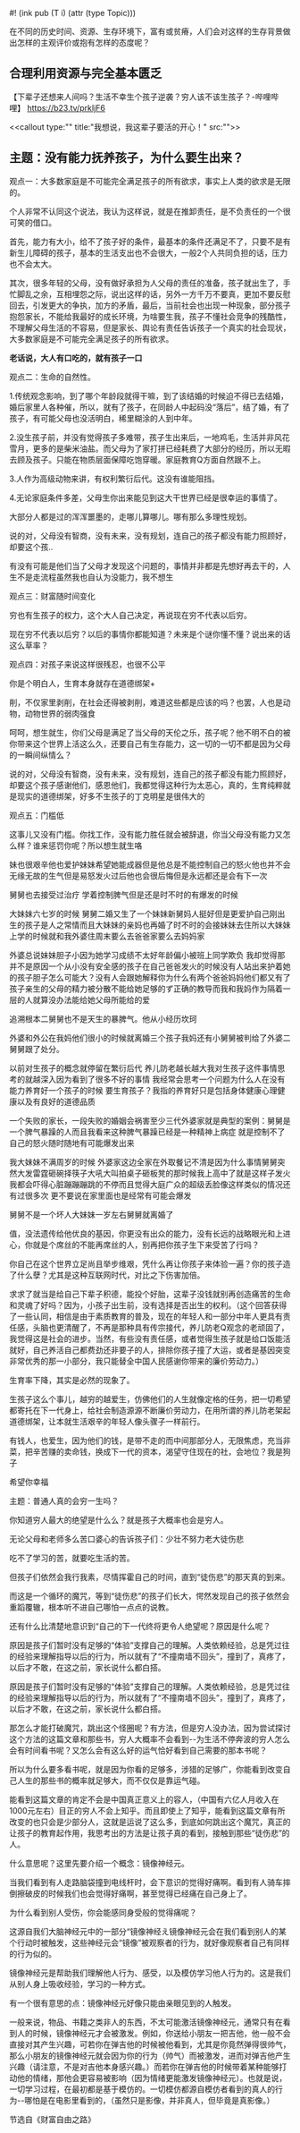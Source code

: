 #! (ink pub (T i) (attr (type Topic)))

在不同的历史时间、资源、生存环境下，富有或贫瘠，人们会对这样的生存背景做出怎样的主观评价或抱有怎样的态度呢？


## 合理利用资源与完全基本匮乏

【下辈子还想来人间吗？生活不幸生个孩子逆袭？穷人该不该生孩子？-哔哩哔哩】 https://b23.tv/prkIjF6

<<callout type:"" title:"我想说，我这辈子要活的开心！" src:"">>

## 主题：没有能力抚养孩子，为什么要生出来？

观点一：大多数家庭是不可能完全满足孩子的所有欲求，事实上人类的欲求是无限的。

个人非常不认同这个说法，我认为这样说，就是在推卸责任，是不负责任的一个很可笑的借口。

首先，能力有大小，给不了孩子好的条件，最基本的条件还满足不了，只要不是有新生儿障碍的孩子，基本的生活支出也不会很大，一般2个人共同负担的话，压力也不会太大。

其次，很多年轻的父母，没有做好承担为人父母的责任的准备，孩子就出生了，手忙脚乱之余，互相埋怨之际，说出这样的话，另外一方千万不要真，更加不要反慰回去，引发更大的争执，加方的矛盾，最后，当前社会也出现一种现象，部分孩子抱怨家长，不能给我最好的成长环境，为啥要生我，孩子不懂社会竞争的残酷性，不理解父母生活的不容易，但是家长、舆论有责任告诉孩子一个真实的社会现状，大多数家庭是不可能完全满足孩子的所有欲求。

 **老话说，大人有口吃的，就有孩子一口** 

观点二：生命的自然性。

1.传统观念影响，到了哪个年龄段就得干嘛，到了该结婚的时候迫不得已去结婚，婚后家里人各种催，所以，就有了孩子，在同龄人中起码没“落后”，结了婚，有了孩子，有可能父母也没活明白，稀里糊涂的人到中年。

2.没生孩子前，并没有觉得孩子多难带，孩子生出来后，一地鸡毛，生活并非风花雪月，更多的是柴米油盐。而父母为了家打拼已经耗费了大部分的经历，所以无暇去顾及孩子。只能在物质层面保障吃饱穿暖。家庭教育Q方面自然跟不上。

3.人作为高级动物来讲，有权利繁衍后代。这没有谁能阻挡。

4.无论家庭条件多差，父母生你出来能见到这大干世界已经是很幸运的事情了。

大部分人都是过的浑浑噩墨的，走哪儿算哪儿。哪有那么多理性规划。

说的对，父母没有智商，没有未来，没有规划，连自己的孩子都没有能力照顾好，却要这个孩..

有没有可能是他们当了父母才发现这个问题的，事情并非都是先想好再去干的，人生不是走流程虽然我也自认为没能力，我不想生

观点三：财富随时间变化

穷也有生孩子的权力，这个大人自己决定，再说现在穷不代表以后穷。

现在穷不代表以后穷？以后的事情你都能知道？未来是个谜你懂不懂？说出来的话这么草率？

观点四：对孩子来说这样很残忍，也很不公平

你是个明白人，生育本身就存在道德绑架+

削，不仅家里剥削，在社会还得被剥削，难道这些都是应该的吗？也罢，人也是动物，动物世界的弱肉强食

呵呵，想生就生，你们父母是满足了当父母的天伦之乐，孩子呢？他不明不白的被你带来这个世界上活这么久，还要自己有生存能力，这一切的一切不都是因为父母的一瞬间纵情么？

说的对，父母没有智商，没有未来，没有规划，连自己的孩子都没有能力照顾好，却要这个孩子感谢他们，感恩他们，我都觉得这种行为太恶心，真的，生育纯粹就是现实的道德绑架，好多不生孩子的丁克明星是很伟大的

观点五：门槛低

这事儿又没有门槛。你找工作，没有能力胜任就会被辞退，你当父母没有能力又怎么样？谁来惩罚你呢？所以想生就生咯

妹也很艰辛他也爱护妹妹希望她能成器但是他总是不能控制自己的怒火他也并不会无缘无故的生气但是易怒发火过后他也会很后悔但是永远都还是会有下一次

舅舅也去接受过治疗 学着控制脾气但是还是时不时的有爆发的时候

大妹妹六七岁的时候 舅舅二婚又生了一个妹妹新舅妈人挺好但是更爱护自己刚出生的孩子是人之常情而且大妹妹的亲妈也再婚了时不时的会接妹妹去住所以大妹妹上学的时候就和我外婆住周末要么去爸爸家要么去妈妈家

外婆总说妹妹胆子小因为她学习成绩不太好年龄偏小被班上同学欺负 我却觉得那并不是原因一个从小没有安全感的孩子在自己爸爸发火的时候没有人站出来护着她的孩子胆子怎么可能大？没有人会跟她解释你为什么有两个爸爸妈妈他们都又有了孩子亲生的父母的精力被分散不能给她足够的ず正确的教导而我和我妈作为隔着一层的人就算没办法能给她父母所能给的爱

追溯根本二舅舅也不是天生的暴脾气。他从小经历坎珂

外婆和外公在我妈他们很小的时候就离婚三个孩子我妈还有小舅舅被判给了外婆二舅舅跟了处分。

以前对生孩子的概念就停留在繁衍后代 养儿防老越长越大我对生孩子这件事情思考的就越深入因为看到了很多不好的事情 我经常会思考一个问题为什么人在没有能力养育好一个孩子的时候 要生育孩子？我指的养育好只是包括身体健康心理健康以及有良好的道德品质

一个失败的家长，一段失败的婚姻会祸害至少三代外婆家就是典型的案例：舅舅是一个脾气暴躁的人而且我看来这种脾气暴躁已经是一种精神上病症 就是控制不了自己的怒火随时随地有可能爆发出来

我大妹妹不满周岁的时候 外婆家这边全家在外取餐记不清是因为什么事情舅舅突然大发雷霆砸碗择筷子大吼大叫拍桌子砸板凳的那时候我上高中了就是这样子发火我都会吓得心脏蹦蹦蹦跳的不停而且觉得大庭广众的超级丢脸像这样类似的情况还有过很多次 更不要说在家里面也是经常有可能会爆发

舅舅不是一个坏人大妹妹一岁左右舅舅就离婚了

值，没法遗传给他优良的基因，你更没有出众的能力，没有长远的战略眼光和上进心，你就是个席丝的不能再席丝的人，别再把你孩子生下来受苦了行吗？

你自己在这个世界立足尚且举步维艰，凭什么再让你孩子来体验一遍？你的孩子造了什么孽？尤其是这种互联网时代，对比之下伤害加倍。

求求了就当是给自己下辈子积德，能投个好胎，这辈子没钱就别再创造痛苦的生命和灵魂了好吗？因为，小孩子出生前，没有选择是否出生的权利。（这个回答获得了一些认同，相信是由于素质教育的普及，现在的年轻人和一部分中年人更具有责任感，头脑也更清醒了，不再是那种具有传宗接代，养儿防老Q观念的老顽固了，我觉得这是社会的进步。当然，有些没有责任感，或者觉得生孩子就是给口饭能活就好，自己养活自己都费劲还非要子的人，排除你孩子撞了大运，或者是基因突变非常优秀的那一小部分，我只能替全中国人民感谢你带来的廉价劳动力。）

生育率下降，其实是必然的现象了。

生孩子这么个事儿，越穷的越爱生，仿佛他们的人生就像定格的任务，把一切希望都寄托在下一代身上，给社会制造源源不断廉价劳动力，在用所谓的养儿防老架起道德绑架，让本就生活艰辛的年轻人像头骤子一样前行。

有钱人，也爱生，因为他们的钱，是带不走的而中间那部分人，无限焦虑，充当非菜，把辛苦赚的卖命钱，换成下一代的资本，渴望守住现在的社，会地位？我是狗子

希望你幸福

主题：普通人真的会穷一生吗？

你知道穷人最大的绝望是什么么？就是孩子大概率也会是穷人。

无论父母和老师多么苦口婆心的告诉孩子们：少壮不努力老大徒伤悲

吃不了学习的苦，就要吃生活的苦。

但孩子们依然会我行我素，尽情挥霍自己的时间，直到“徒伤悲”的那天真的到来。

而这是一个循环的魔咒，等到“徒伤悲”的孩子们长大，愕然发现自己的孩子依然会重蹈覆辙，根本听不进自己哪怕一点点的说教。

还有什么比清楚地意识到“自己的下一代终将更令人绝望呢？原因是什么呢？

原因是孩子们暂时没有足够的“体验”支撑自己的理解。人类依赖经验，总是凭过往的经验来理解指导以后的行为，所以就有了“不撞南墙不回头”，撞到了，真疼了，以后才不敢，在这之前，家长说什么都白搭。

原因是孩子们暂时没有足够的“体验"支撑自己的理解。人类依赖经验，总是凭过往的经验来理解指导以后的行为，所以就有了“不撞南墙不回头”，撞到了，真疼了，以后才不敢，在这之前，家长说什么都白搭。

那怎么才能打破魔咒，跳出这个怪圈呢？有方法，但是穷人没办法，因为尝试探讨这个方法的这篇文章和那些书，穷人大概率不会看到--为生活不停奔波的穷人怎么会有时间看书呢？又怎么会有这么好的运气恰好看到自己需要的那本书呢？

所以为什么要多看书呢，就是因为你看的足够多，涉猎的足够广，你能看到改变自己人生的那些书的概率就足够大，而不仅仅是靠运气碰。

能看到这篇文章的肯定不会是中国真正意义上的容人，（中国有六亿人月收入在1000元左右）目正的穷人不会上知乎。而且即使上了知乎，能看到这篇文章有所改变的也只会是少部分人，这就是运说了这么多，到底如何跳出这个魔咒，真正的让孩子的教育起作用，我思考出的方法是让孩子真的看到，接触到那些“徒伤悲”的人。

什么意思呢？这里先要介绍一个概念：镜像神经元。

当我们看到有人走路脑袋撞到电线杆时，会下意识的觉得好痛啊。看到有人骑车摔倒擦破皮的时候我们也会觉得好痛啊，甚至觉得已经痛在自己身上了。

为什么看到别人受伤，你会能感同身受般的觉得痛呢？

这源自我们大脑神经元中的一部分“镜像神经え镜像神经元会在我们看到别人的某个行动时被触发，这些神经元会“镜像”被观察者的行为，就好像观察者自己有同样的行为似的。

镜像神经元是帮助我们理解他人行为、感受，以及模仿学习他人行为的。这是我们从别人身上吸收经验，学习的一种方式。

有一个很有意思的点：镜像神经元好像只能由亲眼见到的人触发。

一般来说，物品、书籍之类非人的东西，不太可能激活镜像神经元，通常只有在看到人的时候，镜像神经元才会被激发。例如，你送给小朋友一把吉他，他一般不会直接对其产生兴趣，可若你在弹吉他的时候被他看到，尤其是你竟然弹得很帅气，那么小朋友的镜像神经元就会因为你的行为（帅气）而被激发，进而对弹吉他产生兴趣（请注意，不是对吉他本身感兴趣。）而若你在弹吉他的时候带着某种能够打动他的情绪，那他会更容易被影响（因为情绪更能激发镜像神经元）。也就是说，一切学习过程，在最初都是基于模仿的。一切模仿都源自模仿者看到的真人的行为--哪怕是在电影里看到的，（虽然只是影像，并非真人，但毕竟是真影像。）

节选自《财富自由之路》